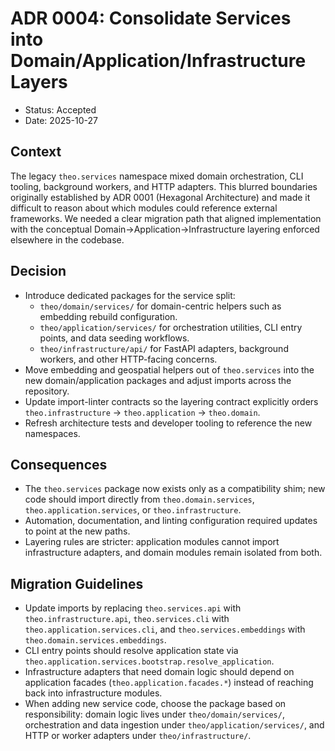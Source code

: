 # ADR 0004: Consolidate Services into Domain/Application/Infrastructure Layers

- Status: Accepted
- Date: 2025-10-27

## Context

The legacy `theo.services` namespace mixed domain orchestration, CLI tooling,
background workers, and HTTP adapters. This blurred boundaries originally
established by ADR 0001 (Hexagonal Architecture) and made it difficult to
reason about which modules could reference external frameworks. We needed a
clear migration path that aligned implementation with the conceptual
Domain→Application→Infrastructure layering enforced elsewhere in the codebase.

## Decision

- Introduce dedicated packages for the service split:
  - `theo/domain/services/` for domain-centric helpers such as embedding
    rebuild configuration.
  - `theo/application/services/` for orchestration utilities, CLI entry
    points, and data seeding workflows.
  - `theo/infrastructure/api/` for FastAPI adapters, background workers, and
    other HTTP-facing concerns.
- Move embedding and geospatial helpers out of `theo.services` into the new
  domain/application packages and adjust imports across the repository.
- Update import-linter contracts so the layering contract explicitly orders
  `theo.infrastructure` → `theo.application` → `theo.domain`.
- Refresh architecture tests and developer tooling to reference the new
  namespaces.

## Consequences

- The `theo.services` package now exists only as a compatibility shim; new
  code should import directly from `theo.domain.services`,
  `theo.application.services`, or `theo.infrastructure`.
- Automation, documentation, and linting configuration required updates to
  point at the new paths.
- Layering rules are stricter: application modules cannot import
  infrastructure adapters, and domain modules remain isolated from both.

## Migration Guidelines

- Update imports by replacing `theo.services.api` with
  `theo.infrastructure.api`, `theo.services.cli` with
  `theo.application.services.cli`, and `theo.services.embeddings` with
  `theo.domain.services.embeddings`.
- CLI entry points should resolve application state via
  `theo.application.services.bootstrap.resolve_application`.
- Infrastructure adapters that need domain logic should depend on
  application facades (`theo.application.facades.*`) instead of reaching back
  into infrastructure modules.
- When adding new service code, choose the package based on responsibility:
  domain logic lives under `theo/domain/services/`, orchestration and data
  ingestion under `theo/application/services/`, and HTTP or worker adapters
  under `theo/infrastructure/`.

